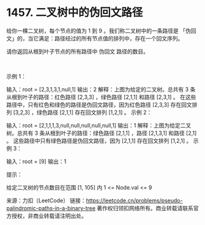 # 1457. 二叉树中的伪回文路径

给你一棵二叉树，每个节点的值为 1 到 9 。我们称二叉树中的一条路径是 「伪回文」的，当它满足：路径经过的所有节点值的排列中，存在一个回文序列。

请你返回从根到叶子节点的所有路径中 伪回文 路径的数目。

 

示例 1：



输入：root = [2,3,1,3,1,null,1]
输出：2 
解释：上图为给定的二叉树。总共有 3 条从根到叶子的路径：红色路径 [2,3,3] ，绿色路径 [2,1,1] 和路径 [2,3,1] 。
     在这些路径中，只有红色和绿色的路径是伪回文路径，因为红色路径 [2,3,3] 存在回文排列 [3,2,3] ，绿色路径 [2,1,1] 存在回文排列 [1,2,1] 。
示例 2：



输入：root = [2,1,1,1,3,null,null,null,null,null,1]
输出：1 
解释：上图为给定二叉树。总共有 3 条从根到叶子的路径：绿色路径 [2,1,1] ，路径 [2,1,3,1] 和路径 [2,1] 。
     这些路径中只有绿色路径是伪回文路径，因为 [2,1,1] 存在回文排列 [1,2,1] 。
示例 3：

输入：root = [9]
输出：1
 

提示：

给定二叉树的节点数目在范围 [1, 105] 内
1 <= Node.val <= 9

来源：力扣（LeetCode）
链接：https://leetcode.cn/problems/pseudo-palindromic-paths-in-a-binary-tree
著作权归领扣网络所有。商业转载请联系官方授权，非商业转载请注明出处。